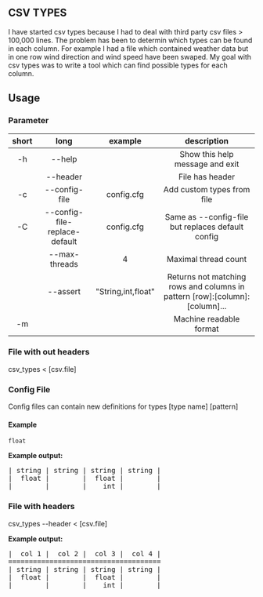 ## CSV TYPES

I have started csv types because I had to deal with third party csv files > 100,000 lines.
The problem has been to determin which types can be found in each column. For example I had a file which contained weather data but in one row wind direction and wind speed have been swaped. My goal with csv types was to write a tool which can find possible types for each column.

## Usage

### Parameter
|short|long|example|description|
|:-:|:-:|:-:|:-:|
|-h|--help||Show this help message and exit|
||--header||File has header|
|-c|--config-file|config.cfg|Add custom types from file|
|-C|--config-file-replace-default|config.cfg|Same as --config-file but replaces default config|
||--max-threads|4|Maximal thread count|
||--assert|"String,int,float"|Returns not matching rows and columns in pattern [row]:[column]:[column]...|
|-m|||Machine readable format|

### File with out headers
csv_types < \[csv.file]

### Config File
Config files can contain new definitions for types
[type name] [pattern]

#### Example
```
float 
```


**Example output:** 
<pre>
| string | string | string | string |
|  float |        |  float |        |
|        |        |    int |        |
</pre>
### File with headers
csv_types --header < \[csv.file]

**Example output:**
<pre>
|  col 1 |  col 2 |  col 3 |  col 4 |
=====================================
| string | string | string | string |
|  float |        |  float |        |
|        |        |    int |        |
</pre>
